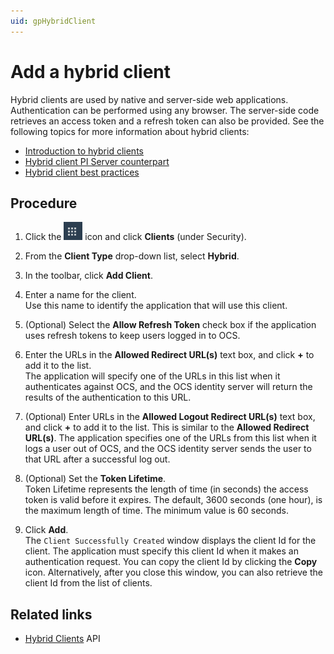 ```yaml
---
uid: gpHybridClient
---
```

# Add a hybrid client

Hybrid clients are used by native and server-side web applications. Authentication can be performed using any browser. The server-side code retrieves an access token and a refresh token can also be provided. See the following topics for more information about hybrid clients:

- [Introduction to hybrid clients](xref:ccClients#hybrid-client)
- [Hybrid client PI Server counterpart](xref:ccClients#hybrid-client-pi-server)
- [Hybrid client best practices](xref:ccClients#hybrid-client-bp)

## Procedure

1. Click the ![Menu icon](../images/menu-icon.png) icon and click **Clients** (under Security).

1. From the **Client Type** drop-down list, select **Hybrid**.

1. In the toolbar, click **Add Client**.

1. Enter a name for the client.  
   Use this name to identify the application that will use this client.

1. (Optional) Select the **Allow Refresh Token** check box if the application uses refresh tokens to keep users logged in to OCS.

1. Enter the URLs in the **Allowed Redirect URL(s)** text box, and click **+** to add it to the list.   
   The application will specify one of the URLs in this list when it authenticates against OCS, and the OCS identity server will return the results of the authentication to this URL.

1. (Optional) Enter URLs in the **Allowed Logout Redirect URL(s)** text box, and click **+** to add it to the list. 
   This is similar to the **Allowed Redirect URL(s)**. The application specifies one of the URLs from this list when it logs a user out of OCS, and the OCS identity server sends the user to that URL after a successful log out.

1. (Optional) Set the **Token Lifetime**.  
   Token Lifetime represents the length of time (in seconds) the access token is valid before it expires. The default, 3600 seconds (one hour), is the maximum length of time. The minimum value is 60 seconds.

1. Click **Add**.  
   The `Client Successfully Created` window displays the client Id for the client. The application must specify this client Id when it makes an authentication request. You can copy the client Id by clicking the **Copy** icon. Alternatively, after you close this window, you can also retrieve the client Id from the list of clients.

## Related links

- [Hybrid Clients](xref:identityHybridClient) API